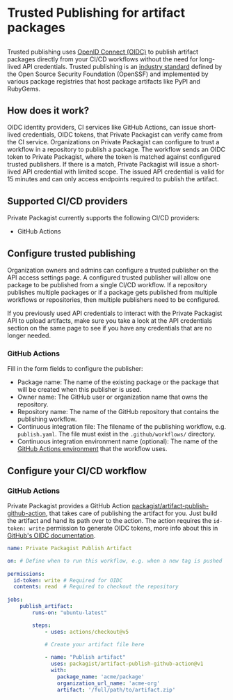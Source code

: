 # Trusted Publishing for artifact packages
##

Trusted publishing uses [OpenID Connect (OIDC)](https://openid.net/connect/) to publish artifact packages directly from your
CI/CD workflows without the need for long-lived API credentials. Trusted publishing is an [industry standard](https://repos.openssf.org/trusted-publishers-for-all-package-repositories) 
defined by the Open Source Security Foundation (OpenSSF) and implemented by various package registries that host package artifacts like PyPI and RubyGems. 

## How does it work?

OIDC identity providers, CI services like GitHub Actions, can issue short-lived credentials, OIDC tokens, that Private Packagist
can verify came from the CI service. Organizations on Private Packagist can configure to trust a workflow in a repository to publish a package. 
The workflow sends an OIDC token to Private Packagist, where the token is matched against configured trusted publishers.
If there is a match, Private Packagist will issue a short-lived API credential with limited scope. 
The issued API credential is valid for 15 minutes and can only access endpoints required to publish the artifact.

## Supported CI/CD providers

Private Packagist currently supports the following CI/CD providers:
* GitHub Actions

## Configure trusted publishing

Organization owners and admins can configure a trusted publisher on the API access settings page. A configured trusted publisher
will allow one package to be published from a single CI/CD workflow. If a repository publishes multiple packages or if a
package gets published from multiple workflows or repositories, then multiple publishers need to be configured.

If you previously used API credentials to interact with the Private Packagist API to upload artifacts, make sure you take
a look at the API credentials section on the same page to see if you have any credentials that are no longer needed.

### GitHub Actions

Fill in the form fields to configure the publisher:
* Package name: The name of the existing package or the package that will be created when this publisher is used.
* Owner name: The GitHub user or organization name that owns the repository.
* Repository name: The name of the GitHub repository that contains the publishing workflow.
* Continuous integration file: The filename of the publishing workflow, e.g. `publish.yaml`. The file must exist in the `.github/workflows/` directory.
* Continuous integration environment name (optional): The name of the [GitHub Actions environment](https://docs.github.com/en/actions/how-tos/deploy/configure-and-manage-deployments/manage-environments) that the workflow uses.

## Configure your CI/CD workflow

### GitHub Actions

Private Packagist provides a GitHub Action [packagist/artifact-publish-github-action](https://github.com/packagist/artifact-publish-github-action),
that takes care of publishing the artifact for you. Just build the artifact and hand its path over to the action. The action
requires the `id-token: write` permission to generate OIDC tokens, more info about this in [GitHub's OIDC documentation](https://docs.github.com/en/actions/concepts/security/openid-connect).

```yaml
name: Private Packagist Publish Artifact

on: # Define when to run this workflow, e.g. when a new tag is pushed
      
permissions:
  id-token: write # Required for OIDC
  contents: read  # Required to checkout the repository
  
jobs:
    publish_artifact:
        runs-on: "ubuntu-latest"

        steps:
            - uses: actions/checkout@v5
              
            # Create your artifact file here

            - name: "Publish artifact"
              uses: packagist/artifact-publish-github-action@v1
              with:
                package_name: 'acme/package'
                organization_url_name: 'acme-org'
                artifact: '/full/path/to/artifact.zip'
```

